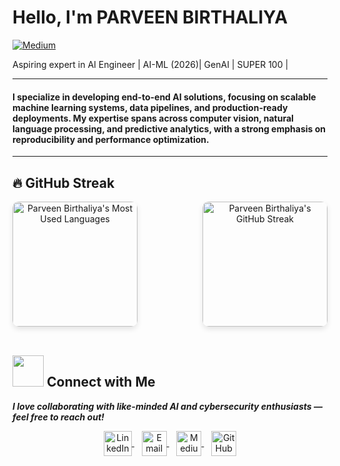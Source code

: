 #  Hello, I'm PARVEEN BIRTHALIYA

[![Medium](https://img.shields.io/badge/-Medium-12100E?&style=for-the-badge&logo=Medium&logoColor=white)](https://medium.com/@Bit_Picker)

Aspiring expert in AI Engineer | AI-ML (2026)| GenAI | SUPER 100 |

---

#### I specialize in developing end-to-end AI solutions, focusing on scalable machine learning systems, data pipelines, and production-ready deployments. My expertise spans across computer vision, natural language processing, and predictive analytics, with a strong emphasis on reproducibility and performance optimization.
---

## 🔥 GitHub Streak

<div align="center" style="display: flex; justify-content: space-between; align-items: center; gap: 20px; flex-wrap: wrap;">

  <img height="200" align="center" src="https://github-readme-stats.vercel.app/api/top-langs?username=Parveen-Birthaliya&show_icons=true&locale=en&layout=compact&theme=tokyonight" alt="Parveen Birthaliya's Most Used Languages" style="border-radius: 10px; box-shadow: 0 4px 8px rgba(0, 0, 0, 0.1);" />
  
  <img height="200" align="center" src="https://github-readme-streak-stats.herokuapp.com/?user=Parveen-Birthaliya&theme=tokyonight&fire=FF801F&currStreakNum=FFBE69&currStreakLabel=FFBE69" alt="Parveen Birthaliya's GitHub Streak" style="border-radius: 10px; box-shadow: 0 4px 8px rgba(0, 0, 0, 0.1);" />

</div>

<br>

<h2><img src="https://raw.githubusercontent.com/ShahriarShafin/ShahriarShafin/main/Assets/handshake.gif" width="50px"> Connect with Me</h2>
<em><b>I love collaborating with like-minded AI and cybersecurity enthusiasts — feel free to reach out!</b></em>

<br>

<p align="center">
  <a href="https://www.linkedin.com/in/parveenbirthaliya/" target="_blank">
    <img align="center" src="https://i.pinimg.com/originals/de/b4/6f/deb46f02a59e3b3a2aa58fac16290d63.gif" alt="LinkedIn" height="40" width="45" style="vertical-align: middle;" />
  </a>
  &nbsp;&nbsp;
  <a href="mailto:parveenbirthaliya@gmail.com" target="_blank">
    <img align="center" src="https://user-images.githubusercontent.com/86669668/171339003-ef5b5c96-eac8-478c-a9cc-318ca9477fce.gif" alt="Email" width="40" style="vertical-align: middle;" />
  </a>
  &nbsp;&nbsp;
  <a href="https://medium.com/@Bit_Picker" target="_blank">
    <img align="center" src="https://cdn-icons-png.flaticon.com/512/5968/5968906.png" alt="Medium" height="40" width="40" style="vertical-align: middle;" />
  </a>
  &nbsp;&nbsp;
  <a href="https://github.com/Parveen-Birthaliya" target="_blank">
    <img align="center" src="https://github.githubassets.com/images/modules/logos_page/GitHub-Mark.png" alt="GitHub" height="40" width="40" style="vertical-align: middle;" />
  </a>
</p>

<br>

